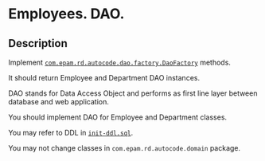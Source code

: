 # Employees. DAO.

## Description 
Implement [`com.epam.rd.autocode.dao.factory.DaoFactory`](src/main/java/com/epam/rd/autocode/dao/factory/DaoFactory.java) methods.

It should return Employee and Department DAO instances.

DAO stands for Data Access Object and performs as first line layer between database and web application.

You should implement DAO for Employee and Department classes.

You may refer to DDL in [`init-ddl.sql`](src/main/resources/db/init-ddl.sql).

You may not change classes in `com.epam.rd.autocode.domain` package.

 
